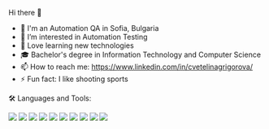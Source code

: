 Hi there 👋

- 💼 I'm an Automation QA in Sofia, Bulgaria
- 👀 I’m interested in Automation Testing
- 🌱 Love learning new technologies
- 🎓 Bachelor's degree in Information Technology and Computer Science 
- 📫 How to reach me: https://www.linkedin.com/in/cvetelinagrigorova/
- ⚡ Fun fact: I like shooting sports 


🛠 Languages and Tools:

<img src="https://img.icons8.com/color/48/000000/visual-studio-2019.png"/> <img src="https://img.icons8.com/color/48/000000/c-sharp-logo.png"/> <img src="https://img.icons8.com/fluency/48/000000/selenium-test-automation.png"/> <img src="https://img.icons8.com/color/48/000000/git.png"/> <img src="https://img.icons8.com/color/48/000000/html-5--v1.png"/> <img src="https://img.icons8.com/color/48/000000/css3.png"/> <img src="https://img.icons8.com/color/48/000000/azure-1.png"/> <img src="https://img.icons8.com/fluency/48/000000/android-studio--v3.png"/> <img src="https://img.icons8.com/color/48/000000/android-os.png"/> <img src="https://img.icons8.com/fluency/48/000000/github.png"/>
